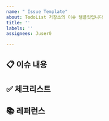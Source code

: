 ```yaml
---
name: " Issue Template"
about: TodoList 저장소의 이슈 템플릿입니다
title: ''
labels: ''
assignees: Juser0

---
```


## 📋 이슈 내용

## ✅ 체크리스트

## 📚 레퍼런스
